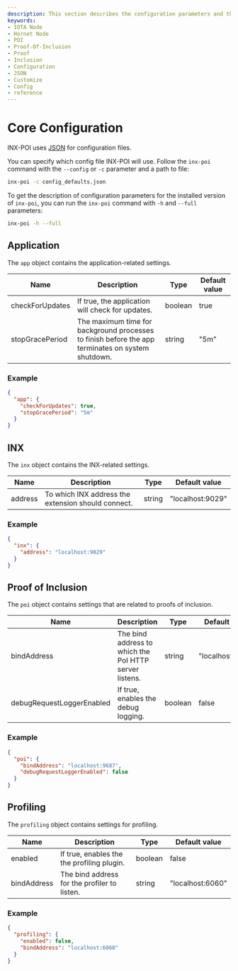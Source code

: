 ```yaml
---
description: This section describes the configuration parameters and their types for INX-POI.
keywords:
- IOTA Node 
- Hornet Node
- POI
- Proof-Of-Inclusion
- Proof
- Inclusion
- Configuration
- JSON
- Customize
- Config
- reference
---
```


# Core Configuration

INX-POI uses [JSON](https://www.json.org) for configuration files.

You can specify which config file INX-POI will use. Follow the `inx-poi` command with the `--config` or `-c` parameter and a path to file:

```bash
inx-poi -c config_defaults.json
```

To get the description of configuration parameters for the installed version of `inx-poi`, you can run the `inx-poi` command with `-h` and `--full` parameters:

```bash
inx-poi -h --full
```

## Application

The `app` object contains the application-related settings.

| Name            | Description                                                                                            | Type    | Default value |
| --------------- | ------------------------------------------------------------------------------------------------------ | ------- | ------------- |
| checkForUpdates | If true, the application will check for updates.                                                       | boolean | true          |
| stopGracePeriod | The maximum time for background processes to finish before the app terminates on system shutdown.      | string  | "5m"          |

### Example

```json
{
  "app": {
    "checkForUpdates": true,
    "stopGracePeriod": "5m"
  }
}
```

## INX

The `inx` object contains the INX-related settings.

| Name    | Description                                        | Type   | Default value    |
| ------- | -------------------------------------------------- | ------ | ---------------- |
| address | To which INX address the extension should connect. | string | "localhost:9029" |

### Example

```json
{
  "inx": {
    "address": "localhost:9029"
  }
}
```

## Proof of Inclusion

The `poi` object contains settings that are related to proofs of inclusion.

| Name                      | Description                                              | Type    | Default value    |
| ------------------------- | -------------------------------------------------------- | ------- | ---------------- |
| bindAddress               | The bind address to which the PoI HTTP server listens.   | string  | "localhost:9687" |
| debugRequestLoggerEnabled | If true, enables the debug logging.                      | boolean | false            |

### Example

```json
{
  "poi": {
    "bindAddress": "localhost:9687",
    "debugRequestLoggerEnabled": false
  }
}
```

## Profiling

The `profiling` object contains settings for profiling.

| Name        | Description                                       | Type    | Default value    |
| ----------- | ------------------------------------------------- | ------- | ---------------- |
| enabled     | If true, enables the the profiling plugin.        | boolean | false            |
| bindAddress | The bind address for the profiler to listen.      | string  | "localhost:6060" |

### Example

```json
{
  "profiling": {
    "enabled": false,
    "bindAddress": "localhost:6060"
  }
}
```